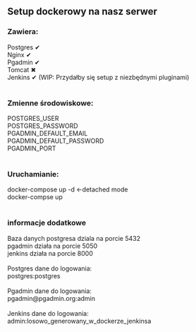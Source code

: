 <h2>Setup dockerowy na nasz serwer</h2>

<h3>Zawiera:</h3>
Postgres ✔
<br />Nginx ✔
<br />Pgadmin ✔
<br />Tomcat ✖
<br />Jenkins ✔ (WIP: Przydałby się setup z niezbędnymi pluginami)
<br /><br />
<h3>Zmienne środowiskowe:</h3>
POSTGRES_USER
<br />POSTGRES_PASSWORD
<br />PGADMIN_DEFAULT_EMAIL
<br />PGADMIN_DEFAULT_PASSWORD
<br />PGADMIN_PORT
<br /><br />
<h3>Uruchamianie:</h3>
docker-compose up -d <-detached mode
<br />docker-compse up
<br /><br />
<h3>informacje dodatkowe</h3>
Baza danych postgresa dziala na porcie 5432
<br />pgadmin działa na porcie 5050
<br />jenkins działa na porcie 8000
<br />
<br />Postgres dane do logowania:
<br />postgres:postgres
<br />
<br />Pgadmin dane do logowania:
<br />pgadmin@pgadmin.org:admin
<br />
<br />Jenkins dane do logowania:
<br />admin:losowo_generowany_w_dockerze_jenkinsa
